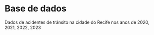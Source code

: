 # Base de dados 

Dados de acidentes de trânsito na cidade do Recife nos anos de 2020, 2021, 2022, 2023
